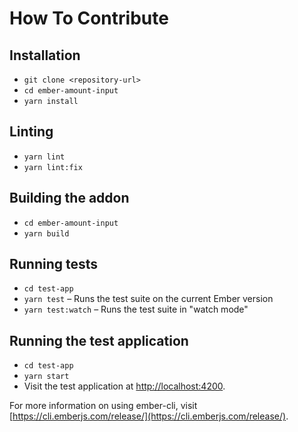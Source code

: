 # How To Contribute

## Installation

* `git clone <repository-url>`
* `cd ember-amount-input`
* `yarn install`

## Linting

* `yarn lint`
* `yarn lint:fix`

## Building the addon

* `cd ember-amount-input`
* `yarn build`

## Running tests

* `cd test-app`
* `yarn test` – Runs the test suite on the current Ember version
* `yarn test:watch` – Runs the test suite in "watch mode"

## Running the test application

* `cd test-app`
* `yarn start`
* Visit the test application at [http://localhost:4200](http://localhost:4200).

For more information on using ember-cli, visit [https://cli.emberjs.com/release/](https://cli.emberjs.com/release/).
